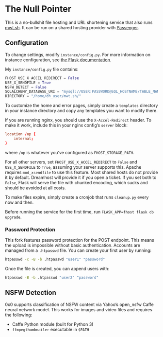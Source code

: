 # The Null Pointer

This is a no-bullshit file hosting and URL shortening service that also runs [mwt.sh](https://mwt.sh). It can be run on a shared hosting provider with [Passenger](https://help.dreamhost.com/hc/en-us/articles/215769578-Passenger-overview).

## Configuration

To change settings, modify `instance/config.py`. For more information on instance configuration, see [the Flask documentation](https://flask.palletsprojects.com/en/2.0.x/config/#instance-folders).

My `instance/config.py` file contains:

~~~py
FHOST_USE_X_ACCEL_REDIRECT = False
USE_X_SENDFILE = True
NSFW_DETECT = False
SQLALCHEMY_DATABASE_URI = "mysql://USER:PASSWORD@SQL_HOSTNAME/TABLE_NAME"
DIRECTORY = "/home/dh_user/mwt.sh/"
~~~

To customize the home and error pages, simply create a `templates` directory in your instance directory and copy any templates you want to modify there.

If you are running nginx, you should use the `X-Accel-Redirect` header. To make it work, include this in your nginx config’s `server` block:

~~~conf
location /up {
    internal;
}
~~~

where `/up` is whatever you’ve configured as `FHOST_STORAGE_PATH`.

For all other servers, set `FHOST_USE_X_ACCEL_REDIRECT` to `False` and `USE_X_SENDFILE` to `True`, assuming your server supports this. Apache requires `mod_xsendfile` to use this feature. Most shared hosts do not provide it by default. Dreamhost will provide it if you open a ticket. If you set both to `False`, Flask will serve the file with chunked encoding,  which sucks and should be avoided at all costs.

To make files expire, simply create a cronjob that runs `cleanup.py` every now and then.

Before running the service for the first time, run `FLASK_APP=fhost flask db upgrade`.

### Password Protection

This fork features password protection for the POST endpoint. This means the upload is impossible without basic authentication. Accounts are managed from a `.htpasswd` file. You can create your first user by running:

~~~sh
htpasswd -c -B -b .htpasswd "user1" "password"
~~~

Once the file is created, you can append users with:

~~~sh
htpasswd -B -b .htpasswd "user2" "password"
~~~

## NSFW Detection

0x0 supports classification of NSFW content via Yahoo’s open_nsfw Caffe neural network model. This works for images and video files and requires the following:

* Caffe Python module (built for Python 3)
* `ffmpegthumbnailer` executable in `$PATH`
